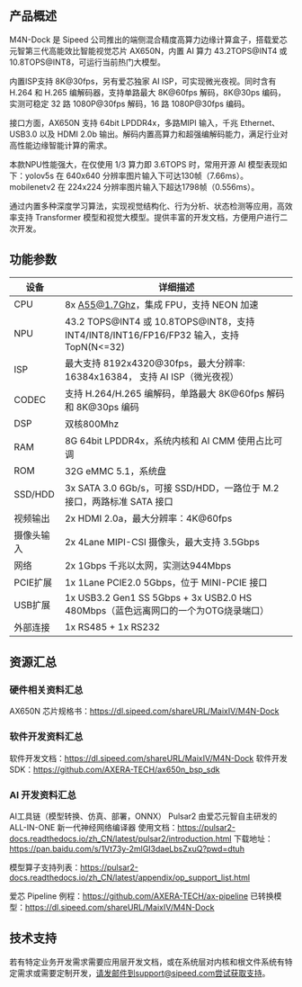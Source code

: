 ## 产品概述
M4N-Dock 是 Sipeed 公司推出的端侧混合精度高算力边缘计算盒子，搭载爱芯元智第三代高能效比智能视觉芯片 AX650N，内置 AI 算力 43.2TOPS@INT4 或 10.8TOPS@INT8，可运行当前热门大模型。

内置ISP支持 8K@30fps，另有爱芯独家 AI ISP，可实现微光夜视。同时含有 H.264 和 H.265 编解码器，支持单路最大 8K@60fps 解码，8K@30ps 编码，实测可稳定 32 路 1080P@30fps 解码，16 路 1080P@30fps 编码。

接口方面，AX650N 支持 64bit LPDDR4x，多路MIPI 输入，千兆 Ethernet、USB3.0 以及 HDMI 2.0b 输出。解码内置高算力和超强编解码能力，满足行业对高性能边缘智能计算的需求。

本款NPU性能强大，在仅使用 1/3 算力即 3.6TOPS 时，常用开源 AI 模型表现如下：yolov5s 在 640x640 分辨率图片输入下可达130帧（7.66ms）。mobilenetv2 在 224x224 分辨率图片输入下超达1798帧（0.556ms）。

通过内置多种深度学习算法，实现视觉结构化、行为分析、状态检测等应用，高效率支持 Transformer 模型和视觉大模型。提供丰富的开发文档，方便用户进行二次开发。

## 功能参数

| 设备      | 详细描述                                                                          |
| ------- | ----------------------------------------------------------------------------- |
| CPU     | 8x A55@1.7Ghz，集成 FPU，支持 NEON 加速                                               |
| NPU     | 43.2 TOPS@INT4 或 10.8TOPS@INT8，支持 INT4/INT8/INT16/FP16/FP32 输入，支持 TopN(N<=32) |
| ISP     | 最大支持 8192x4320@30fps，最大分辨率: 16384x16384， 支持 AI ISP（微光夜视）                      |
| CODEC   | 支持 H.264/H.265 编解码，单路最大 8K@60fps 解码和 8K@30ps 编码                               |
| DSP     | 双核800Mhz                                                                      |
| RAM     | 8G 64bit LPDDR4x，系统内核和 AI CMM 使用占比可调                                          |
| ROM     | 32G eMMC 5.1，系统盘                                                              |
| SSD/HDD | 3x SATA 3.0 6Gb/s，可接 SSD/HDD，一路位于 M.2 接口，两路标准 SATA 接口                         |
| 视频输出    | 2x HDMI 2.0a，最大分辨率：4K@60fps                                                   |
| 摄像头输入   | 2x 4Lane MIPI-CSI 摄像头，最大支持 3.5Gbps                                            |
| 网络      | 2x 1Gbps 千兆以太网，实测达944Mbps                                                     |
| PCIE扩展  | 1x 1Lane PCIE2.0 5Gbps，位于 MINI-PCIE 接口                                        |
| USB扩展   | 1x USB3.2 Gen1 SS 5Gbps + 3x USB2.0 HS 480Mbps（蓝色远离网口的一个为OTG烧录端口）             |
| 外部连接    | 1x RS485 + 1x RS232                                                           |

## 资源汇总

### 硬件相关资料汇总

AX650N 芯片规格书：https://dl.sipeed.com/shareURL/MaixIV/M4N-Dock

### 软件开发资料汇总
软件开发文档：https://dl.sipeed.com/shareURL/MaixIV/M4N-Dock
软件开发SDK：https://github.com/AXERA-TECH/ax650n_bsp_sdk

### AI 开发资料汇总
AI工具链（模型转换、仿真、部署，ONNX）
Pulsar2 由爱芯元智自主研发的 ALL-IN-ONE 新一代神经网络编译器
使用文档：https://pulsar2-docs.readthedocs.io/zh_CN/latest/pulsar2/introduction.html
下载地址：https://pan.baidu.com/s/1Vt73y-2mlGI3daeLbsZxuQ?pwd=dtuh

模型算子支持列表：https://pulsar2-docs.readthedocs.io/zh_CN/latest/appendix/op_support_list.html

爱芯 Pipeline 例程：https://github.com/AXERA-TECH/ax-pipeline
已转换模型：https://dl.sipeed.com/shareURL/MaixIV/M4N-Dock


## 技术支持
若有特定业务开发需求需要应用层开发文档，或在系统层对内核和根文件系统有特定需求或需要定制开发，请发邮件到support@sipeed.com尝试获取支持。